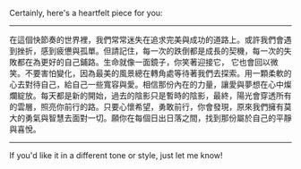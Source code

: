 Certainly, here's a heartfelt piece for you:

---

在這個快節奏的世界裡，我們常常迷失在追求完美與成功的道路上。或許我們會遇到挫折，感到疲憊與孤單。但請記住，每一次的跌倒都是成長的契機，每一次的失敗都在為更好的自己鋪路。生命就像一面鏡子，你笑著迎接它， 它也會回以微笑。不要害怕變化，因為最美的風景總在轉角處等待著我們去探索。用一顆柔軟的心去對待自己，給自己一些寬容與愛。相信那份內在的力量，讓愛與夢想在心中燦爛綻放。每天都是新的開始，過去的陰影只是暫時的陰影，最終，陽光會穿透所有的雲層，照亮你前行的路。只要心懷希望，勇敢前行，你會發現，原來我們擁有莫大的勇氣與智慧去面對一切。願你在每個日出日落之間，找到那份屬於自己的平靜與喜悅。

---

If you'd like it in a different tone or style, just let me know!
